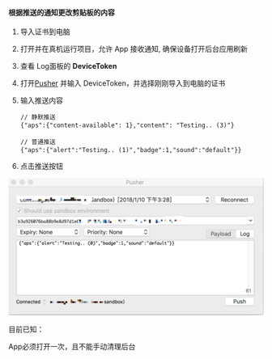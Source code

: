 #### 根据推送的通知更改剪贴板的内容

1. 导入证书到电脑

2. 打开并在真机运行项目，允许 App 接收通知, 确保设备打开后台应用刷新

3. 查看 Log面板的 **DeviceToken**

4. 打开[Pusher](https://github.com/noodlewerk/NWPusher) 并输入 DeviceToken，并选择刚刚导入到电脑的证书

5. 输入推送内容

   ```objc
   // 静默推送
   {"aps":{"content-available": 1},"content": "Testing.. (3)"}

   // 普通推送
   {"aps":{"alert":"Testing.. (1)","badge":1,"sound":"default"}}
   ```

6. 点击推送按钮



![](intro.png)



目前已知：

App必须打开一次，且不能手动清理后台

